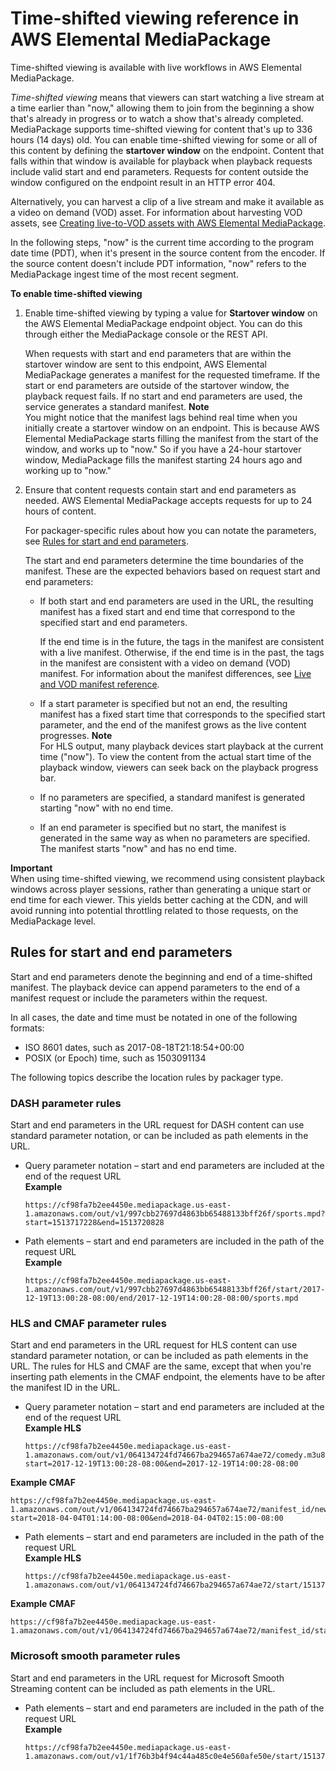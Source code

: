 # Time\-shifted viewing reference in AWS Elemental MediaPackage<a name="time-shifted"></a>

Time\-shifted viewing is available with live workflows in AWS Elemental MediaPackage\.

*Time\-shifted viewing* means that viewers can start watching a live stream at a time earlier than "now," allowing them to join from the beginning a show that's already in progress or to watch a show that's already completed\. MediaPackage supports time\-shifted viewing for content that's up to 336 hours \(14 days\) old\. You can enable time\-shifted viewing for some or all of this content by defining the **startover window** on the endpoint\. Content that falls within that window is available for playback when playback requests include valid start and end parameters\. Requests for content outside the window configured on the endpoint result in an HTTP error 404\. 

Alternatively, you can harvest a clip of a live stream and make it available as a video on demand \(VOD\) asset\. For information about harvesting VOD assets, see [Creating live\-to\-VOD assets with AWS Elemental MediaPackage](ltov.md)\.

In the following steps, "now" is the current time according to the program date time \(PDT\), when it's present in the source content from the encoder\. If the source content doesn't include PDT information, "now" refers to the MediaPackage ingest time of the most recent segment\.

**To enable time\-shifted viewing**

1. Enable time\-shifted viewing by typing a value for **Startover window** on the AWS Elemental MediaPackage endpoint object\. You can do this through either the MediaPackage console or the REST API\. 

   When requests with start and end parameters that are within the startover window are sent to this endpoint, AWS Elemental MediaPackage generates a manifest for the requested timeframe\. If the start or end parameters are outside of the startover window, the playback request fails\. If no start and end parameters are used, the service generates a standard manifest\.
**Note**  
You might notice that the manifest lags behind real time when you initially create a startover window on an endpoint\. This is because AWS Elemental MediaPackage starts filling the manifest from the start of the window, and works up to "now\." So if you have a 24\-hour startover window, MediaPackage fills the manifest starting 24 hours ago and working up to "now\."

1. Ensure that content requests contain start and end parameters as needed\. AWS Elemental MediaPackage accepts requests for up to 24 hours of content\.

   For packager\-specific rules about how you can notate the parameters, see [Rules for start and end parameters](#start-and-end-parameters-rules)\.

   The start and end parameters determine the time boundaries of the manifest\. These are the expected behaviors based on request start and end parameters:
   + If both start and end parameters are used in the URL, the resulting manifest has a fixed start and end time that correspond to the specified start and end parameters\.

     If the end time is in the future, the tags in the manifest are consistent with a live manifest\. Otherwise, if the end time is in the past, the tags in the manifest are consistent with a video on demand \(VOD\) manifest\. For information about the manifest differences, see [Live and VOD manifest reference](what-is-manifest.md)\.
   + If a start parameter is specified but not an end, the resulting manifest has a fixed start time that corresponds to the specified start parameter, and the end of the manifest grows as the live content progresses\.
**Note**  
For HLS output, many playback devices start playback at the current time \("now"\)\. To view the content from the actual start time of the playback window, viewers can seek back on the playback progress bar\.
   + If no parameters are specified, a standard manifest is generated starting "now" with no end time\.
   + If an end parameter is specified but no start, the manifest is generated in the same way as when no parameters are specified\. The manifest starts "now" and has no end time\.

**Important**  
 When using time\-shifted viewing, we recommend using consistent playback windows across player sessions, rather than generating a unique start or end time for each viewer\. This yields better caching at the CDN, and will avoid running into potential throttling related to those requests, on the MediaPackage level\. 

## Rules for start and end parameters<a name="start-and-end-parameters-rules"></a>

Start and end parameters denote the beginning and end of a time\-shifted manifest\. The playback device can append parameters to the end of a manifest request or include the parameters within the request\. 

In all cases, the date and time must be notated in one of the following formats:
+ ISO 8601 dates, such as 2017\-08\-18T21:18:54\+00:00
+ POSIX \(or Epoch\) time, such as 1503091134

The following topics describe the location rules by packager type\.

### DASH parameter rules<a name="parameter-rules-dash"></a>

Start and end parameters in the URL request for DASH content can use standard parameter notation, or can be included as path elements in the URL\. 
+ Query parameter notation – start and end parameters are included at the end of the request URL  
**Example**  

  ```
  https://cf98fa7b2ee4450e.mediapackage.us-east-1.amazonaws.com/out/v1/997cbb27697d4863bb65488133bff26f/sports.mpd?start=1513717228&end=1513720828
  ```
+ Path elements – start and end parameters are included in the path of the request URL  
**Example**  

  ```
  https://cf98fa7b2ee4450e.mediapackage.us-east-1.amazonaws.com/out/v1/997cbb27697d4863bb65488133bff26f/start/2017-12-19T13:00:28-08:00/end/2017-12-19T14:00:28-08:00/sports.mpd
  ```

### HLS and CMAF parameter rules<a name="allowed-parameter-location-hls"></a>

Start and end parameters in the URL request for HLS content can use standard parameter notation, or can be included as path elements in the URL\. The rules for HLS and CMAF are the same, except that when you're inserting path elements in the CMAF endpoint, the elements have to be after the manifest ID in the URL\.
+ Query parameter notation – start and end parameters are included at the end of the request URL  
**Example HLS**  

  ```
  https://cf98fa7b2ee4450e.mediapackage.us-east-1.amazonaws.com/out/v1/064134724fd74667ba294657a674ae72/comedy.m3u8?start=2017-12-19T13:00:28-08:00&end=2017-12-19T14:00:28-08:00
  ```  
**Example CMAF**  

  ```
  https://cf98fa7b2ee4450e.mediapackage.us-east-1.amazonaws.com/out/v1/064134724fd74667ba294657a674ae72/manifest_id/news.m3u8?start=2018-04-04T01:14:00-08:00&end=2018-04-04T02:15:00-08:00
  ```
+ Path elements – start and end parameters are included in the path of the request URL  
**Example HLS**  

  ```
  https://cf98fa7b2ee4450e.mediapackage.us-east-1.amazonaws.com/out/v1/064134724fd74667ba294657a674ae72/start/1513717228/end/1513720828/comedy.m3u8
  ```  
**Example CMAF**  

  ```
  https://cf98fa7b2ee4450e.mediapackage.us-east-1.amazonaws.com/out/v1/064134724fd74667ba294657a674ae72/manifest_id/start/1522807213/end/1522800013/news.m3u8
  ```

### Microsoft smooth parameter rules<a name="allowed-parameter-location-mss"></a>

Start and end parameters in the URL request for Microsoft Smooth Streaming content can be included as path elements in the URL\. 
+ Path elements – start and end parameters are included in the path of the request URL  
**Example**  

  ```
  https://cf98fa7b2ee4450e.mediapackage.us-east-1.amazonaws.com/out/v1/1f76b3b4f94c44a485c0e4e560afe50e/start/1513717228/end/1513720828/drama.ism/Manifest
  ```